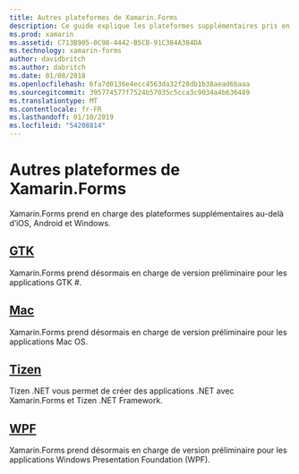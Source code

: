 ```yaml
---
title: Autres plateformes de Xamarin.Forms
description: Ce guide explique les plateformes supplémentaires pris en charge par Xamarin.Forms.
ms.prod: xamarin
ms.assetid: C713B905-0C98-4442-B5CB-91C384A384DA
ms.technology: xamarin-forms
author: davidbritch
ms.author: dabritch
ms.date: 01/08/2018
ms.openlocfilehash: 6fa7d0136e4ecc4563da32f28db1b38aead6baaa
ms.sourcegitcommit: 395774577f7524b57035c5cca3c9034a4b636489
ms.translationtype: MT
ms.contentlocale: fr-FR
ms.lasthandoff: 01/10/2019
ms.locfileid: "54208814"
---
```

# <a name="xamarinforms-other-platforms"></a>Autres plateformes de Xamarin.Forms

Xamarin.Forms prend en charge des plateformes supplémentaires au-delà d’iOS, Android et Windows.

## <a name="gtkgtkmd"></a>[GTK](gtk.md)

Xamarin.Forms prend désormais en charge de version préliminaire pour les applications GTK #.

## <a name="macmacmd"></a>[Mac](mac.md)

Xamarin.Forms prend désormais en charge de version préliminaire pour les applications Mac OS.

## <a name="tizentizenmd"></a>[Tizen](tizen.md)

Tizen .NET vous permet de créer des applications .NET avec Xamarin.Forms et Tizen .NET Framework.

## <a name="wpfwpfmd"></a>[WPF](wpf.md)

Xamarin.Forms prend désormais en charge de version préliminaire pour les applications Windows Presentation Foundation (WPF).
